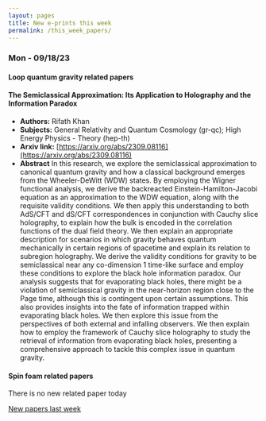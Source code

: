 ```yaml
---
layout: pages
title: New e-prints this week
permalink: /this_week_papers/
---
```




### Mon - 09/18/23

#### Loop quantum gravity related papers

#### **The Semiclassical Approximation: Its Application to Holography and the  Information Paradox**
 - **Authors:** Rifath Khan
 - **Subjects:** General Relativity and Quantum Cosmology (gr-qc); High Energy Physics - Theory (hep-th)
 - **Arxiv link:** [https://arxiv.org/abs/2309.08116](https://arxiv.org/abs/2309.08116)
 - **Abstract**
 In this research, we explore the semiclassical approximation to canonical quantum gravity and how a classical background emerges from the Wheeler-DeWitt (WDW) states. By employing the Wigner functional analysis, we derive the backreacted Einstein-Hamilton-Jacobi equation as an approximation to the WDW equation, along with the requisite validity conditions. We then apply this understanding to both AdS/CFT and dS/CFT correspondences in conjunction with Cauchy slice holography, to explain how the bulk is encoded in the correlation functions of the dual field theory. We then explain an appropriate description for scenarios in which gravity behaves quantum mechanically in certain regions of spacetime and explain its relation to subregion holography. We derive the validity conditions for gravity to be semiclassical near any co-dimension 1 time-like surface and employ these conditions to explore the black hole information paradox. Our analysis suggests that for evaporating black holes, there might be a violation of semiclassical gravity in the near-horizon region close to the Page time, although this is contingent upon certain assumptions. This also provides insights into the fate of information trapped within evaporating black holes. We then explore this issue from the perspectives of both external and infalling observers. We then explain how to employ the framework of Cauchy slice holography to study the retrieval of information from evaporating black holes, presenting a comprehensive approach to tackle this complex issue in quantum gravity. 

#### Spin foam related papers

There is no new related paper today 




[New papers last week]({{site.url}}/archived/weekly/pre-prints/2023/09/18/archived_weekly_papers.html)